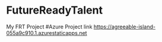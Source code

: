 # FutureReadyTalent
My FRT Project
#Azure Project link https://agreeable-island-055a9c910.1.azurestaticapps.net
